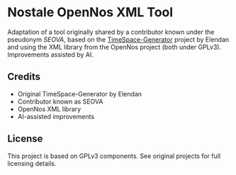 # Nostale OpenNos XML Tool

Adaptation of a tool originally shared by a contributor known under the pseudonym *SEOVA*, based on the [TimeSpace-Generator](https://github.com/Elendan/TimeSpace-Generator) project by Elendan and using the XML library from the OpenNos project (both under GPLv3). Improvements assisted by AI.

## Credits

- Original TimeSpace-Generator by Elendan
- Contributor known as SEOVA
- OpenNos XML library
- AI-assisted improvements

## License

This project is based on GPLv3 components. See original projects for full licensing details.